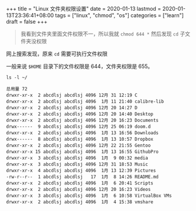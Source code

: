 +++
title = "Linux 文件夹权限设置"
date = 2020-01-13
lastmod = 2020-01-13T23:36:41+08:00
tags = ["linux", "chmod", "os"]
categories = ["learn"]
draft = false
+++

> 我看到文件夹里面文件权限不一，所以我就 `chmod 644 *` 然后发现 `cd` 子文件夹没权限

<!--more-->

网上搜索发现，原来 `cd` 需要可执行文件权限

一般来说 `$HOME` 目录下的文件权限是 644，文件夹权限是 655。

```shell
ls -l ~/
```

```text
总用量 72
drwxr-xr-x  2 abcdlsj abcdlsj 4096 12月 31 12:19 C
drwxr-xr-x  2 abcdlsj abcdlsj 4096  1月 11 21:40 calibre-lib
drwxr-xr-x  2 abcdlsj abcdlsj 4096 12月 20 14:27 D
drwxr-xr-x  2 abcdlsj abcdlsj 4096 12月 20 14:40 Desktop
drwxr-xr-x  2 abcdlsj abcdlsj 4096 12月 20 16:23 Documents
drwx------  9 abcdlsj abcdlsj 4096 12月 25 06:19 doom.d
drwxr-xr-x  2 abcdlsj abcdlsj 4096  1月 13 16:56 Downloads
drwx------  8 abcdlsj abcdlsj 4096  1月 13 10:57 Dropbox
drwxr-xr-x  2 abcdlsj abcdlsj 4096 12月 22 21:55 Gentoo
drwxr-xr-x 15 abcdlsj abcdlsj 4096  1月 13 16:55 GithubPro
drwxr-xr-x  3 abcdlsj abcdlsj 4096  1月  9 00:32 media
drwxr-xr-x  3 abcdlsj abcdlsj 4096 12月 31 18:53 Music
drwxr-xr-x  4 abcdlsj abcdlsj 4096  1月 13 12:39 Pictures
-rw-r--r--  1 abcdlsj abcdlsj   17  1月  8 14:26 README.md
drwxr-xr-x  2 abcdlsj abcdlsj 4096  1月  6 20:41 Scripts
drwxr-xr-x  2 abcdlsj abcdlsj 4096 12月 20 16:23 Videos
drwxr-xr-x  3 abcdlsj abcdlsj 4096  1月  6 10:58 VirtualBox VMs
drwxr-xr-x  2 abcdlsj abcdlsj 4096  1月  4 15:38 vmshare
```
